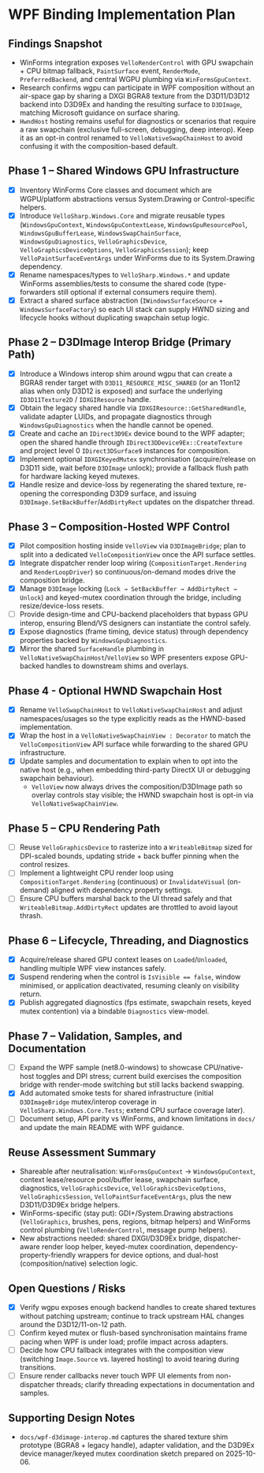 # WPF Binding Implementation Plan

## Findings Snapshot
- WinForms integration exposes `VelloRenderControl` with GPU swapchain + CPU bitmap fallback, `PaintSurface` event, `RenderMode`, `PreferredBackend`, and central WGPU plumbing via `WinFormsGpuContext`.
- Research confirms wgpu can participate in WPF composition without an air-space gap by sharing a DXGI BGRA8 texture from the D3D11/D3D12 backend into D3D9Ex and handing the resulting surface to `D3DImage`, matching Microsoft guidance on surface sharing.
- `HwndHost` hosting remains useful for diagnostics or scenarios that require a raw swapchain (exclusive full-screen, debugging, deep interop). Keep it as an opt-in control renamed to `VelloNativeSwapChainHost` to avoid confusing it with the composition-based default.

## Phase 1 – Shared Windows GPU Infrastructure
- [x] Inventory WinForms Core classes and document which are WGPU/platform abstractions versus System.Drawing or Control-specific helpers.
- [x] Introduce `VelloSharp.Windows.Core` and migrate reusable types (`WindowsGpuContext`, `WindowsGpuContextLease`, `WindowsGpuResourcePool`, `WindowsGpuBufferLease`, `WindowsSwapChainSurface`, `WindowsGpuDiagnostics`, `VelloGraphicsDevice`, `VelloGraphicsDeviceOptions`, `VelloGraphicsSession`); keep `VelloPaintSurfaceEventArgs` under WinForms due to its System.Drawing dependency.
- [x] Rename namespaces/types to `VelloSharp.Windows.*` and update WinForms assemblies/tests to consume the shared code (type-forwarders still optional if external consumers require them).
- [x] Extract a shared surface abstraction (`IWindowsSurfaceSource` + `WindowsSurfaceFactory`) so each UI stack can supply HWND sizing and lifecycle hooks without duplicating swapchain setup logic.

## Phase 2 – D3DImage Interop Bridge (Primary Path)
- [x] Introduce a Windows interop shim around wgpu that can create a BGRA8 render target with `D3D11_RESOURCE_MISC_SHARED` (or an 11on12 alias when only D3D12 is exposed) and surface the underlying `ID3D11Texture2D` / `IDXGIResource` handle.
- [x] Obtain the legacy shared handle via `IDXGIResource::GetSharedHandle`, validate adapter LUIDs, and propagate diagnostics through `WindowsGpuDiagnostics` when the handle cannot be opened.
- [x] Create and cache an `IDirect3D9Ex` device bound to the WPF adapter; open the shared handle through `IDirect3DDevice9Ex::CreateTexture` and project level 0 `IDirect3DSurface9` instances for composition.
- [x] Implement optional `IDXGIKeyedMutex` synchronisation (acquire/release on D3D11 side, wait before `D3DImage` unlock); provide a fallback flush path for hardware lacking keyed mutexes.
- [x] Handle resize and device-loss by regenerating the shared texture, re-opening the corresponding D3D9 surface, and issuing `D3DImage.SetBackBuffer`/`AddDirtyRect` updates on the dispatcher thread.

## Phase 3 – Composition-Hosted WPF Control
- [x] Pilot composition hosting inside `VelloView` via `D3DImageBridge`; plan to split into a dedicated `VelloCompositionView` once the API surface settles.
- [x] Integrate dispatcher render loop wiring (`CompositionTarget.Rendering` and `RenderLoopDriver`) so continuous/on-demand modes drive the composition bridge.
- [x] Manage `D3DImage` locking (`Lock → SetBackBuffer → AddDirtyRect → Unlock`) and keyed-mutex coordination through the bridge, including resize/device-loss resets.
- [ ] Provide design-time and CPU-backend placeholders that bypass GPU interop, ensuring Blend/VS designers can instantiate the control safely.
- [x] Expose diagnostics (frame timing, device status) through dependency properties backed by `WindowsGpuDiagnostics`.
- [x] Mirror the shared `SurfaceHandle` plumbing in `VelloNativeSwapChainHost`/`VelloView` so WPF presenters expose GPU-backed handles to downstream shims and overlays.

## Phase 4 - Optional HWND Swapchain Host
- [x] Rename `VelloSwapChainHost` to `VelloNativeSwapChainHost` and adjust namespaces/usages so the type explicitly reads as the HWND-based implementation.
- [x] Wrap the host in a `VelloNativeSwapChainView : Decorator` to match the `VelloCompositionView` API surface while forwarding to the shared GPU infrastructure.
- [x] Update samples and documentation to explain when to opt into the native host (e.g., when embedding third-party DirectX UI or debugging swapchain behaviour).
  - `VelloView` now always drives the composition/D3DImage path so overlay controls stay visible; the HWND swapchain host is opt-in via `VelloNativeSwapChainView`.

## Phase 5 – CPU Rendering Path
- [ ] Reuse `VelloGraphicsDevice` to rasterize into a `WriteableBitmap` sized for DPI-scaled bounds, updating stride + back buffer pinning when the control resizes.
- [ ] Implement a lightweight CPU render loop using `CompositionTarget.Rendering` (continuous) or `InvalidateVisual` (on-demand) aligned with dependency property settings.
- [ ] Ensure CPU buffers marshal back to the UI thread safely and that `WriteableBitmap.AddDirtyRect` updates are throttled to avoid layout thrash.

## Phase 6 – Lifecycle, Threading, and Diagnostics
- [x] Acquire/release shared GPU context leases on `Loaded`/`Unloaded`, handling multiple WPF view instances safely.
- [x] Suspend rendering when the control is `IsVisible == false`, window minimised, or application deactivated, resuming cleanly on visibility return.
- [x] Publish aggregated diagnostics (fps estimate, swapchain resets, keyed mutex contention) via a bindable `Diagnostics` view-model.

## Phase 7 – Validation, Samples, and Documentation
- [ ] Expand the WPF sample (net8.0-windows) to showcase CPU/native-host toggles and DPI stress; current build exercises the composition bridge with render-mode switching but still lacks backend swapping.
- [x] Add automated smoke tests for shared infrastructure (initial `D3DImageBridge` mutex/interop coverage in `VelloSharp.Windows.Core.Tests`; extend CPU surface coverage later).
- [ ] Document setup, API parity vs WinForms, and known limitations in `docs/` and update the main README with WPF guidance.

## Reuse Assessment Summary
- Shareable after neutralisation: `WinFormsGpuContext` → `WindowsGpuContext`, context lease/resource pool/buffer lease, swapchain surface, diagnostics, `VelloGraphicsDevice`, `VelloGraphicsDeviceOptions`, `VelloGraphicsSession`, `VelloPaintSurfaceEventArgs`, plus the new D3D11/D3D9Ex bridge helpers.
- WinForms-specific (stay put): GDI+/System.Drawing abstractions (`VelloGraphics`, brushes, pens, regions, bitmap helpers) and WinForms control plumbing (`VelloRenderControl`, message pump helpers).
- New abstractions needed: shared DXGI/D3D9Ex bridge, dispatcher-aware render loop helper, keyed-mutex coordination, dependency-property-friendly wrappers for device options, and dual-host (composition/native) selection logic.

## Open Questions / Risks
- [x] Verify wgpu exposes enough backend handles to create shared textures without patching upstream; continue to track upstream HAL changes around the D3D12/11-on-12 path.
- [ ] Confirm keyed mutex or flush-based synchronisation maintains frame pacing when WPF is under load; profile impact across adapters.
- [ ] Decide how CPU fallback integrates with the composition view (switching `Image.Source` vs. layered hosting) to avoid tearing during transitions.
- [ ] Ensure render callbacks never touch WPF UI elements from non-dispatcher threads; clarify threading expectations in documentation and samples.

## Supporting Design Notes
- `docs/wpf-d3dimage-interop.md` captures the shared texture shim prototype (BGRA8 + legacy handle), adapter validation, and the D3D9Ex device manager/keyed mutex coordination sketch prepared on 2025-10-06.




